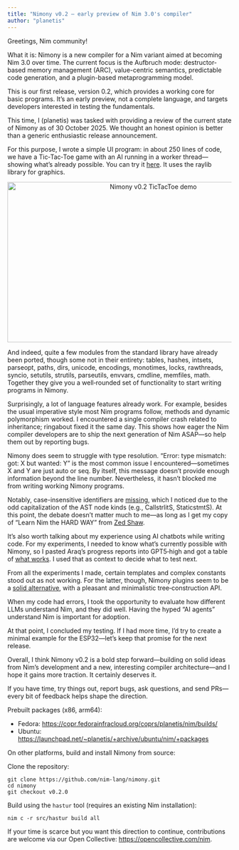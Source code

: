 ```yaml
---
title: "Nimony v0.2 — early preview of Nim 3.0's compiler"
author: "planetis"
---
```


Greetings, Nim community!

What it is: Nimony is a new compiler for a Nim variant aimed at becoming Nim 3.0 over time. The current focus is the Aufbruch mode: destructor-based memory management (ARC), value-centric semantics, predictable code generation, and a plugin-based metaprogramming model.

This is our first release, version 0.2, which provides a working core for basic programs. It’s an early preview, not a complete language, and targets developers interested in testing the fundamentals.

This time, I (planetis) was tasked with providing a review of the current state of Nimony as of 30 October 2025. We thought an honest opinion is better than a generic enthusiastic release announcement.

For this purpose, I wrote a simple UI program: in about 250 lines of code, we have a Tic‑Tac‑Toe game with an AI running in a worker thread—showing what’s already possible. You can try it [here](https://gist.github.com/planetis-m/af31ebb65d739e8dfa1456320255d127). It uses the raylib library for graphics.

<p style="text-align: center;">
  <img width="640" height="360" src="{{ site.baseurl }}/assets/news/images/nimony-v0.2/nimony-v0.2-screencast.gif" alt="Nimony v0.2 TicTacToe demo">
</p>

And indeed, quite a few modules from the standard library have already been ported, though some not in their entirety: tables, hashes, intsets, parseopt, paths, dirs, unicode, encodings, monotimes, locks, rawthreads, syncio, setutils, strutils, parseutils, envvars, cmdline, memfiles, math. Together they give you a well‑rounded set of functionality to start writing programs in Nimony.

Surprisingly, a lot of language features already work. For example, besides the usual imperative style most Nim programs follow, methods and dynamic polymorphism worked. I encountered a single compiler crash related to inheritance; ringabout fixed it the same day. This shows how eager the Nim compiler developers are to ship the next generation of Nim ASAP—so help them out by reporting bugs.

Nimony does seem to struggle with type resolution. “Error: type mismatch: got: X but wanted: Y” is the most common issue I encountered—sometimes X and Y are just auto or seq. By itself, this message doesn’t provide enough information beyond the line number. Nevertheless, it hasn’t blocked me from writing working Nimony programs.

Notably, case-insensitive identifiers are [missing](https://github.com/nim-lang/nimony/issues/1478), which I noticed due to the odd capitalization of the AST node kinds (e.g., CallstrlitS, StaticstmtS). At this point, the debate doesn’t matter much to me—as long as I get my copy of “Learn Nim the HARD WAY” from [Zed Shaw](https://github.com/nim-lang/RFCs/issues/456#issuecomment-1115452565).

It’s also worth talking about my experience using AI chatbots while writing code. For my experiments, I needed to know what’s currently possible with Nimony, so I pasted Araq’s progress reports into GPT5‑high and got a table of [what works](https://gist.github.com/planetis-m/7a8e4dc26dca95ec9309515c7a0e0786#file-what_works-md). I used that as context to decide what to test next.

From all the experiments I made, certain templates and complex constants stood out as not working. For the latter, though, Nimony plugins seem to be a [solid alternative](https://gist.github.com/planetis-m/ef5baf6ae8fabcfc503d8e5fae271c1e#file-poplut-nim), with a pleasant and minimalistic tree‑construction API.

When my code had errors, I took the opportunity to evaluate how different LLMs understand Nim, and they did well. Having the hyped “AI agents” understand Nim is important for adoption.

At that point, I concluded my testing. If I had more time, I’d try to create a minimal example for the ESP32—let’s keep that promise for the next release.

Overall, I think Nimony v0.2 is a bold step forward—building on solid ideas from Nim’s development and a new, interesting compiler architecture—and I hope it gains more traction. It certainly deserves it.

If you have time, try things out, report bugs, ask questions, and send PRs—every bit of feedback helps shape the direction.

Prebuilt packages (x86, arm64):
- Fedora: https://copr.fedorainfracloud.org/coprs/planetis/nim/builds/
- Ubuntu: https://launchpad.net/~planetis/+archive/ubuntu/nim/+packages

On other platforms, build and install Nimony from source:

Clone the repository:
```
git clone https://github.com/nim-lang/nimony.git
cd nimony
git checkout v0.2.0
```

Build using the `hastur` tool (requires an existing Nim installation):
```
nim c -r src/hastur build all
```

If your time is scarce but you want this direction to continue, contributions are welcome via our Open Collective: https://opencollective.com/nim.
